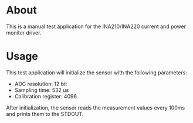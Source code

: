 # About
This is a manual test application for the INA210/INA220 current and power
monitor driver.

# Usage
This test application will initialize the sensor with the following parameters:
 - ADC resolution: 12 bit
 - Sampling time: 532 us
 - Calibration register: 4096

After initialization, the sensor reads the measurement values every 100ms
and prints them to the STDOUT.
